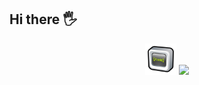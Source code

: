 <h2>Hi there 🖐</h2>
<p align="center">
  
  <img src="62417_coding_web_icon.png" width="50" />
  <img src="(https://img.shields.io/badge/CodeChef-%23964B00.svg?style=for-the-badge&logo=CodeChef&logoColor=white)"/>
</p>
